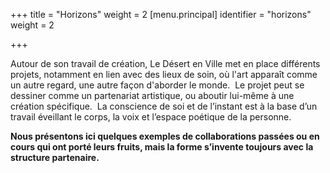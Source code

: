 +++
title = "Horizons"
weight = 2
[menu.principal]
identifier = "horizons"
weight = 2

+++


Autour de son travail de création, Le Désert en Ville met en place différents projets, notamment en lien avec des lieux de soin, où l'art apparaît comme un autre regard, une autre façon d'aborder le monde.  
Le projet peut se dessiner comme un partenariat artistique, ou aboutir lui-même à une création spécifique.  
La conscience de soi et de l’instant est à la base d’un travail éveillant le corps, la voix et l’espace poétique de la personne.

**Nous présentons ici quelques exemples de collaborations passées ou en cours qui ont porté leurs fruits, mais la forme s’invente toujours avec la structure partenaire.**